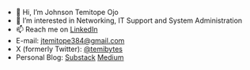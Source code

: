 - 👋 Hi, I’m Johnson Temitope Ojo
- 👀 I’m interested in Networking, IT Support and System Administration
- 📫 Reach me on [LinkedIn](https://linkedin.com/in/jtemitope)
- E-mail: jtemitope384@gmail.com
- X (formerly Twitter): [@temibytes](https://x.com/temibytes)
- Personal Blog: [Substack](https://temibytes.substack.com)    [Medium](https://temibytes.medium.com)
<!---
jtemitope/jtemitope is a ✨ special ✨ repository because its `README.md` (this file) appears on your GitHub profile.
You can click the Preview link to take a look at your changes.
--->
